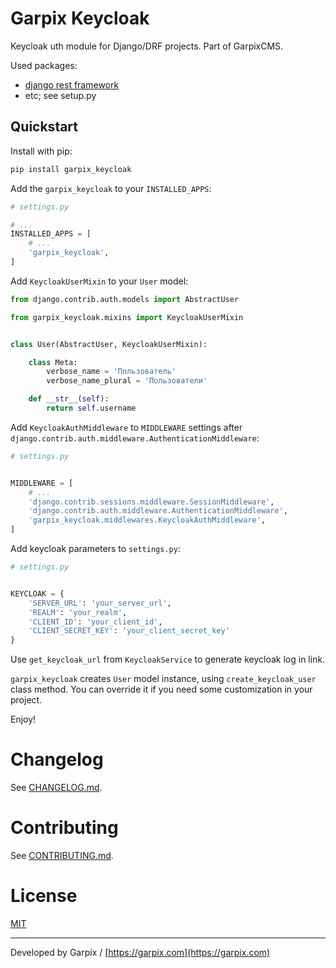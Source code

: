 # Garpix Keycloak

Keycloak uth module for Django/DRF projects. Part of GarpixCMS.

Used packages: 

* [django rest framework](https://www.django-rest-framework.org/api-guide/authentication/)
* etc; see setup.py

## Quickstart

Install with pip:

```bash
pip install garpix_keycloak
```

Add the `garpix_keycloak` to your `INSTALLED_APPS`:

```python
# settings.py

# ...
INSTALLED_APPS = [
    # ...
    'garpix_keycloak',
]
```

Add `KeycloakUserMixin` to your `User` model:

```python
from django.contrib.auth.models import AbstractUser

from garpix_keycloak.mixins import KeycloakUserMixin


class User(AbstractUser, KeycloakUserMixin):

    class Meta:
        verbose_name = 'Пользователь'
        verbose_name_plural = 'Пользователи'

    def __str__(self):
        return self.username

```

Add `KeycloakAuthMiddleware` to `MIDDLEWARE` settings after `django.contrib.auth.middleware.AuthenticationMiddleware`:

```python
# settings.py


MIDDLEWARE = [
    # ...
    'django.contrib.sessions.middleware.SessionMiddleware',
    'django.contrib.auth.middleware.AuthenticationMiddleware',
    'garpix_keycloak.middlewares.KeycloakAuthMiddleware',
]
```

Add keycloak parameters to `settings.py`:

```python
# settings.py


KEYCLOAK = {
    'SERVER_URL': 'your_server_url',
    'REALM': 'your_realm',
    'CLIENT_ID': 'your_client_id',
    'CLIENT_SECRET_KEY': 'your_client_secret_key'
}

```

Use `get_keycloak_url` from `KeycloakService` to generate keycloak log in link.

`garpix_keycloak` creates `User` model instance, using `create_keycloak_user` class method. 
You can override it if you need some customization in your project.

Enjoy!


# Changelog

See [CHANGELOG.md](backend/garpix_keycloak/CHANGELOG.md).

# Contributing

See [CONTRIBUTING.md](backend/garpix_keycloak/CONTRIBUTING.md).

# License

[MIT](LICENSE)

---

Developed by Garpix / [https://garpix.com](https://garpix.com)